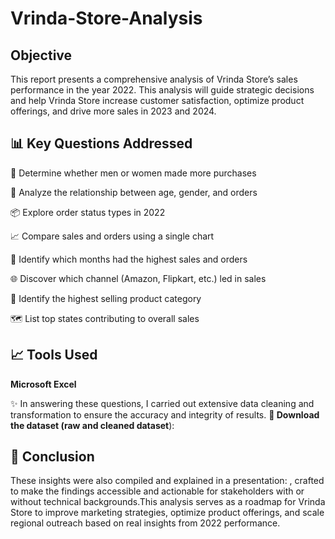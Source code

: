 # Vrinda-Store-Analysis
## Objective
This report presents a comprehensive analysis of Vrinda Store’s sales performance in the year 2022.  This analysis will guide strategic decisions and help Vrinda Store increase customer satisfaction, optimize product offerings, and drive more sales in 2023 and 2024.

## 📊 Key Questions Addressed
🚻 Determine whether men or women made more purchases

👥 Analyze the relationship between age, gender, and orders

📦 Explore order status types in 2022

📈 Compare sales and orders using a single chart

📅 Identify which months had the highest sales and orders

🌐 Discover which channel (Amazon, Flipkart, etc.) led in sales

👗 Identify the highest selling product category

🗺️ List top states contributing to overall sales

## 📈 Tools Used
**Microsoft Excel**

✨ In answering these questions, I carried out extensive data cleaning and transformation to ensure the accuracy and integrity of results.
**📂 Download the dataset (raw and cleaned dataset**): 

## 📌 Conclusion
 These insights were also compiled and explained in a presentation: , crafted to make the findings accessible and actionable for stakeholders with or without technical backgrounds.This analysis serves as a roadmap for Vrinda Store to improve marketing strategies, optimize product offerings, and scale regional outreach based on real insights from 2022 performance.
